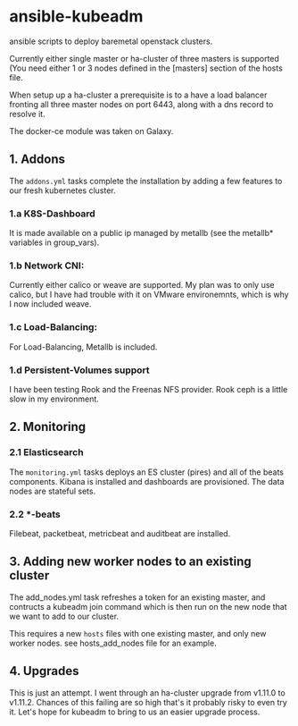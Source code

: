 # ansible-kubeadm

ansible scripts to deploy baremetal openstack clusters.

Currently either single master or ha-cluster of three masters is supported (You need either 1 or 3 nodes defined in the [masters] section of the hosts file.

When setup up a ha-cluster a prerequisite is to a have a load balancer fronting all three master nodes on port 6443, along with a dns record to resolve it.

The docker-ce module was taken on Galaxy.

## 1. Addons 

The `addons.yml` tasks complete the installation by adding a few features to our fresh kubernetes cluster.

### 1.a K8S-Dashboard

It is made available on a public ip managed by metallb (see the metallb* variables in group_vars).

### 1.b Network CNI:
Currently either calico or weave are supported. My plan was to only use calico, but I have had trouble with it on VMware environemnts, which is why I now included weave.

### 1.c Load-Balancing:

For Load-Balancing, Metallb is included.

### 1.d Persistent-Volumes support

I have been testing Rook and the Freenas NFS provider.
Rook ceph is a little slow in my environment.

## 2. Monitoring

### 2.1 Elasticsearch

The `monitoring.yml` tasks deploys an ES cluster (pires) and all of the beats components. Kibana is installed and dashboards are provisioned. The data nodes are stateful sets.

### 2.2 *-beats

Filebeat, packetbeat, metricbeat and auditbeat are installed.

## 3. Adding new worker nodes to an existing cluster

The add_nodes.yml task refreshes a token for an existing master, and contructs a kubeadm join command which is then run on the new node that we want to add to our cluster.

This requires a new `hosts` files with one existing master, and only new worker nodes. see hosts_add_nodes file for an example.


## 4. Upgrades

This is just an attempt. I went through an ha-cluster upgrade from v1.11.0 to v1.11.2. Chances of this failing are so high that's it probably risky to even try it. Let's hope for kubeadm to bring to us an easier upgrade process.
